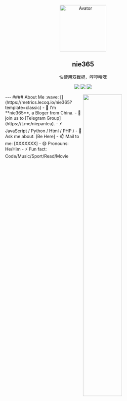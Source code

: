 <!--
头像
-->
<p align="center">
 <img width="150px" src="https://avatars.githubusercontent.com/u/91982098?v=4" align="center" alt="Avator" />
 <h2 align="center">
   <!--<a href="https://xtaolink.cn">-->
     nie365
   <!--</a>-->
 </h2>
 <p align="center">
  快使用双截棍，哼哼哈嘿
 </p>
</p>
<!--
图标
-->
<p align="center">
      <img src="https://img.shields.io/badge/%F0%9F%94%8B-NieGe365-gray.svg?colorA=FF5733&colorB=FF9633&style=for-the-badge"/>
      <img src="https://img.shields.io/badge/%E2%9C%88%EF%B8%8F-hero-gray.svg?colorA=33C6FF&colorB=3395FF&style=for-the-badge"/>
    <a href="https://t.me/+NMtbkJmuPdxjZjc9">
      <img src="https://img.shields.io/badge/%F0%9F%92%AC-niepantea-gray.svg?colorA=FE669D&colorB=F7409B&style=for-the-badge"/>
    </a>
</p>
---
#### About Me :wave:
[<img align="right" width="50%" src="https://github-readme-stats.vercel.app/api?username=nie365&show_icons=true&theme=radical">](https://metrics.lecoq.io/nie365?template=classic)
- 🍻 I'm **nie365**, a Bloger from China.
- 👯 join us to [Telegram Group](https://t.me/niepantea).
- ⚡ JavaScript / Python / Html / PHP / 
- 💬 Ask me about: [Be Here]
- 📫 Mail to me: [XXXXXXX]
- 😄 Pronouns: He/Him
- ⚡ Fun fact: Code/Music/Sport/Read/Movie
